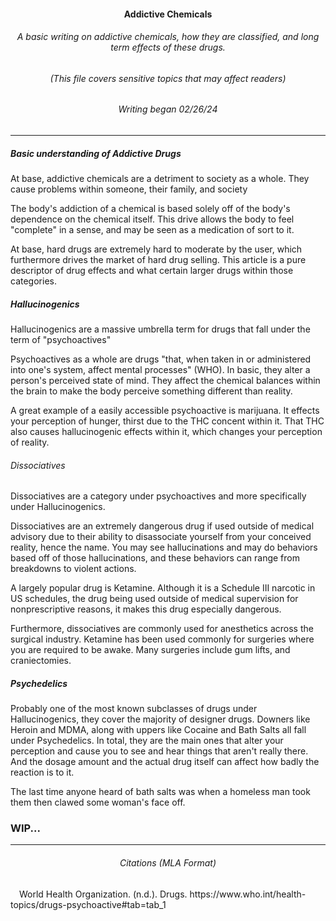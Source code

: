 <h4 align="center"> Addictive Chemicals</h4>
<h6 align="center"> A basic writing on addictive chemicals, how they are classified, and long term effects of these drugs.
<h6 align="center"> (This file covers sensitive topics that may affect readers)
<h6 align="center"> Writing began 02/26/24</h6>

---

<h5> Basic understanding of Addictive Drugs</h5>
<p>At base, addictive chemicals are a detriment to society as a whole. They cause problems within someone, their family, and society<p>
<p> The body's addiction of a chemical is based solely off of the body's dependence on the chemical itself. This drive allows the body to feel "complete" in a sense, and may be seen as a medication of sort to it.<p>
<p> At base, hard drugs are extremely hard to moderate by the user, which furthermore drives the market of hard drug selling. This article is a pure descriptor of drug effects and what certain larger drugs within those categories.</p>

<h5> Hallucinogenics</h5>
<p>Hallucinogenics are a massive umbrella term for drugs that fall under the term of "psychoactives"<p>
<p>Psychoactives as a whole are drugs "that, when taken in or administered into one's system, affect mental processes" (WHO). In basic, they alter a person's perceived state of mind. They affect the chemical balances within the brain to make the body perceive something different than reality.</p>
<p>A great example of a easily accessible psychoactive is marijuana. It effects your perception of hunger, thirst due to the THC concent within it. That THC also causes hallucinogenic effects within it, which changes your perception of reality.</p>

<h6>Dissociatives</h6>
<p>Dissociatives are a category under psychoactives and more specifically under Hallucinogenics.</p>
<p>Dissociatives are an extremely dangerous drug if used outside of medical advisory due to their ability to disassociate yourself from your conceived reality, hence the name. You may see hallucinations and may do behaviors based off of those hallucinations, and these behaviors can range from breakdowns to violent actions.</p>
<p>A largely popular drug is Ketamine. Although it is a Schedule III narcotic in US schedules, the drug being used outside of medical supervision for nonprescriptive reasons, it makes this drug especially dangerous.</p>
<p>Furthermore, dissociatives are commonly used for anesthetics across the surgical industry. Ketamine has been used commonly for surgeries where you are required to be awake. Many surgeries include gum lifts, and craniectomies.</p>

<h5>Psychedelics</h5>
<p>Probably one of the most known subclasses of drugs under Hallucinogenics, they cover the majority of designer drugs. Downers like Heroin and MDMA, along with uppers like Cocaine and Bath Salts all fall under Psychedelics. In total, they are the main ones that alter your perception and cause you to see and hear things that aren't really there. And the dosage amount and the actual drug itself can affect how badly the reaction is to it.</p>
<p>The last time anyone heard of bath salts was when a homeless man took them then clawed some woman's face off.



<h3> WIP...</h3>

---

<h6 align="center"> Citations (MLA Format)</h6>

<p>&emsp;World Health Organization. (n.d.). Drugs. https://www.who.int/health-topics/drugs-psychoactive#tab=tab_1</p>
 
